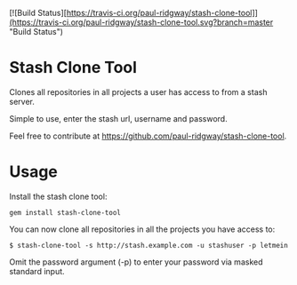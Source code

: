 [![Build Status][https://travis-ci.org/paul-ridgway/stash-clone-tool]](https://travis-ci.org/paul-ridgway/stash-clone-tool.svg?branch=master "Build Status")

# Stash Clone Tool
Clones all repositories in all projects a user has access to from a stash server.

Simple to use, enter the stash url, username and password.

Feel free to contribute at https://github.com/paul-ridgway/stash-clone-tool.

# Usage
Install the stash clone tool:

    gem install stash-clone-tool

You can now clone all repositories in all the projects you have access to:

    $ stash-clone-tool -s http://stash.example.com -u stashuser -p letmein

Omit the password argument (-p) to enter your password via masked standard input.


